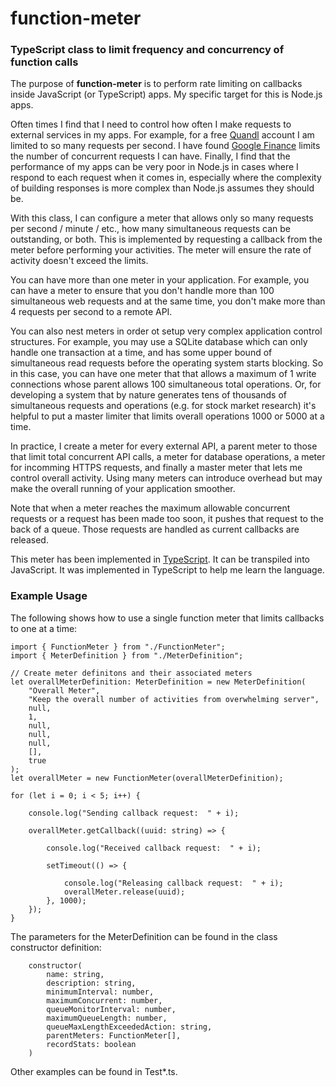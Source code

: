 # function-meter
### TypeScript class to limit frequency and concurrency of function calls

The purpose of **function-meter** is to perform rate limiting on callbacks inside JavaScript (or TypeScript) apps.  My specific target for this is Node.js apps.

Often times I find that I need to control how often I make requests to external services in my apps.  For example, for a free [Quandl](http://www.quandl.com) account I am limited to so many requests per second.  I have found [Google Finance](http://finance.google.com) limits the number of concurrent requests I can have.  Finally, I find that the performance of my apps can be very poor in Node.js in cases where I respond to each request when it comes in, especially where the complexity of building responses is more complex than Node.js assumes they should be.

With this class, I can configure a meter that allows only so many requests per second / minute / etc., how many simultaneous requests can be outstanding, or both.  This is implemented by requesting a callback from the meter before performing your activities.  The meter will ensure the rate of activity doesn't exceed the limits.

You can have more than one meter in your application.  For example, you can have a meter to ensure that you don't handle more than 100 simultaneous web requests and at the same time, you don't make more than 4 requests per second to a remote API.

You can also nest meters in order ot setup very complex application control structures.  For example, you may use a SQLite database which can only handle one transaction at a time, and has some upper bound of simultaneous read requests before the operating system starts blocking.  So in this case, you can have one meter that that allows a maximum of 1 write connections whose parent allows 100 simultaneous total operations.  Or, for developing a system that by nature generates tens of thousands of simultaneous requests and operations (e.g. for stock market research) it's helpful to put a master limiter that limits overall operations 1000 or 5000 at a time.

In practice, I create a meter for every external API, a parent meter to those that limit total concurrent API calls, a meter for database operations, a meter for incomming HTTPS requests, and finally a master meter that lets me control overall activity.  Using many meters can introduce overhead but may make the overall running of your application smoother.

Note that when a meter reaches the maximum allowable concurrent requests or a request has been made too soon, it pushes that request to the back of a queue.  Those requests are handled as current callbacks are released.

This meter has been implemented in [TypeScript](https://www.typescriptlang.org/).  It can be transpiled into JavaScript.  It was implemented in TypeScript to help me learn the language.

### Example Usage

The following shows how to use a single function meter that limits callbacks to one at a time:

~~~
import { FunctionMeter } from "./FunctionMeter";
import { MeterDefinition } from "./MeterDefinition";

// Create meter definitons and their associated meters
let overallMeterDefinition: MeterDefinition = new MeterDefinition(
    "Overall Meter",
    "Keep the overall number of activities from overwhelming server",
    null,
    1,
    null,
    null,
    null,
    [],
    true
);
let overallMeter = new FunctionMeter(overallMeterDefinition);

for (let i = 0; i < 5; i++) {

    console.log("Sending callback request:  " + i);

    overallMeter.getCallback((uuid: string) => {

        console.log("Received callback request:  " + i);

        setTimeout(() => {

            console.log("Releasing callback request:  " + i);
            overallMeter.release(uuid);
        }, 1000);
    });
}
~~~

The parameters for the MeterDefinition can be found in the class constructor definition:

~~~
    constructor(
        name: string,
        description: string,
        minimumInterval: number,
        maximumConcurrent: number,
        queueMonitorInterval: number,
        maximumQueueLength: number,
        queueMaxLengthExceededAction: string,
        parentMeters: FunctionMeter[],
        recordStats: boolean
    )
~~~

Other examples can be found in Test*.ts.
